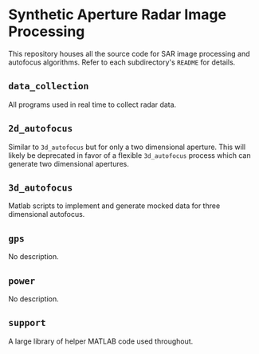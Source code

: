 # Synthetic Aperture Radar Image Processing

This repository houses all the source code for SAR image processing and
autofocus algorithms. Refer to each subdirectory's `README` for details.

## `data_collection`

All programs used in real time to collect radar data.

## `2d_autofocus`

Similar to `3d_autofocus` but for only a two dimensional aperture. This will
likely be deprecated in favor of a flexible `3d_autofocus` process which can
generate two dimensional apertures.

## `3d_autofocus`

Matlab scripts to implement and generate mocked data for three dimensional
autofocus.

## `gps`

No description.

## `power`

No description.

## `support`

A large library of helper MATLAB code used throughout.
